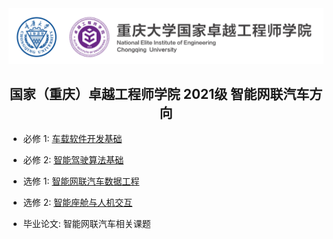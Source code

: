 <a href="https://eie.cqu.edu.cn/" target="_blank">
   <img src="./.vscode/CQU_EIE_Logo.svg">
</a>

<h2 align="center">
    国家（重庆）卓越工程师学院 2021级 智能网联汽车方向
</h2>

- 必修 1: [车载软件开发基础](./autoSoftDev/)

- 必修 2: [智能驾驶算法基础](./smartDriveAlgo/)

- 选修 1: [智能网联汽车数据工程](./dataEngineer/)

- 选修 2: [智能座舱与人机交互](./android/)

- 毕业论文: 智能网联汽车相关课题

<br>
